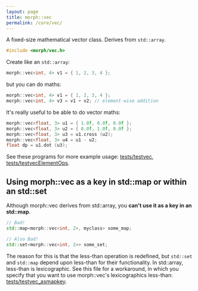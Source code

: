 ```yaml
---
layout: page
title: morph::vec
permalink: /core/vec/
---
```


A fixed-size mathematical vector class. Derives from `std::array`.

```c++
#include <morph/vec.h>
```
Create like an `std::array`:

```c++
morph::vec<int, 4> v1 = { 1, 2, 3, 4 };
```
but you can do maths:

```c++
morph::vec<int, 4> v1 = { 1, 2, 3, 4 };
morph::vec<int, 4> v3 = v1 + v2; // element-wise addition
```

It's really useful to be able to do vector maths:

```c++
morph::vec<float, 3> u1 = { 1.0f, 0.0f, 0.0f };
morph::vec<float, 3> u2 = { 0.0f, 1.0f, 0.0f };
morph::vec<float, 3> u3 = u1.cross (u2);
morph::vec<float, 3> u4 = u1 - u2;
float dp = u1.dot (u3);
```

See these programs for more example usage: [tests/testvec](https://github.com/ABRG-Models/morphologica/blob/main/tests/testvec.cpp), [tests/testvecElementOps](https://github.com/ABRG-Models/morphologica/blob/main/tests/testvecElementOps.cpp).

## Using morph::vec as a key in std::map or within an std::set

Although morph::vec derives from std::array, you **can't use it as a key in an std::map**.

```c++
// Bad!
std::map<morph::vec<int, 2>, myclass> some_map;

// Also Bad!
std::set<morph::vec<int, 2>> some_set;
```

The reason for this is that the less-than operation is redefined, but `std::set` and `std::map` depend upon less-than for their functionality. In std::array, less-than is lexicographic. See this file for a workaround, in which you specify that you want to use morph::vec's lexicographics less-than: [tests/testvec_asmapkey](https://github.com/ABRG-Models/morphologica/blob/main/tests/testvec_asmapkey.cpp).
